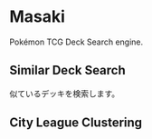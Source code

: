 # Masaki

Pokémon TCG Deck Search engine.


## Similar Deck Search

似ているデッキを検索します。

## City League Clustering

